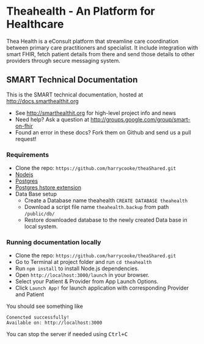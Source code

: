 # Theahealth - An Platform for Healthcare

Thea Health is a eConsult platform that streamline care coordination between primary care practitioners and specialist. It include integration with smart FHIR, fetch patient details from there and send those details to other providers through secure messaging system.

## SMART Technical Documentation

This is the SMART technical documentation, hosted at
<http://docs.smarthealthit.org>

- See <http://smarthealthit.org> for high-level project info and news
- Need help? Ask a question at <http://groups.google.com/group/smart-on-fhir>
- Found an error in these docs? Fork them on Github and send us a pull
  request!

### Requirements

- Clone the repo: `https://github.com/harrycooke/theaShared.git`
- [Nodejs](https://nodejs.org/en/download/package-manager)
- [Postgres](https://www.digitalocean.com/community/tutorials/how-to-install-and-use-postgresql-on-ubuntu-16-04)
- [Postgres hstore extension](http://www.postgresqltutorial.com/postgresql-hstore/)
- Data Base setup
	- Create a Database name theahealth `CREATE DATABASE theahealth`
	- Download a script file name `theahealth.backup` from path `/public/db/`
	- Restore downloaded database to the newly created Data base in local system.

### Running documentation locally

- Clone the repo: `https://github.com/harrycooke/theaShared.git`
- Go to Terminal at project folder and run `cd theahealth`
- Run `npm install` to install Node.js dependencies.
- Open `http://localhost:3000/launch` in your browser.
- Select your Patient & Provider from App Launch Options.
- Click `Launch App!` for launch application with corresponding Provider and Patient

You should see something like

    Conencted successfully!
    Available on: http://localhost:3000

You can stop the server if needed using <kbd>Ctrl+C</kbd>